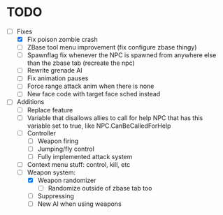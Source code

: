 # TODO
- [ ] Fixes
    - [x] Fix poison zombie crash
    - [ ] ZBase tool menu improvement (fix configure zbase thingy)
    - [ ] Spawnflag fix whenever the NPC is spawned from anywhere else than the zbase tab (recreate the npc)
    - [ ] Rewrite grenade AI
    - [ ] Fix animation pauses
    - [ ] Force range attack anim when there is none
    - [ ] New face code with target face sched instead
- [ ] Additions
    - [ ] Replace feature
    - [ ] Variable that disallows allies to call for help NPC that has this variable set to true, like NPC.CanBeCalledForHelp
    - [ ] Controller
        - [ ] Weapon firing
        - [ ] Jumping/fly control
        - [ ] Fully implemented attack system
    - [ ] Context menu stuff: control, kill, etc
    - [ ] Weapon system:
        - [x] Weapon randomizer
            - [ ] Randomize outside of zbase tab too
        - [ ] Suppressing
        - [ ] New AI when using weapons
